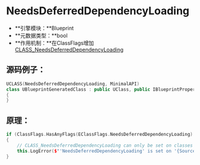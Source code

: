 # NeedsDeferredDependencyLoading

- **引擎模块：**Blueprint
- **元数据类型：**bool
- **作用机制：**在ClassFlags增加[CLASS_NeedsDeferredDependencyLoading](../../../Flags/EClassFlags/CLASS_NeedsDeferredDependencyLoading.md)

## 源码例子：

```cpp
UCLASS(NeedsDeferredDependencyLoading, MinimalAPI)
class UBlueprintGeneratedClass : public UClass, public IBlueprintPropertyGuidProvider
{
}
```

## 原理：

```cpp
if (ClassFlags.HasAnyFlags(EClassFlags.NeedsDeferredDependencyLoading) && !IsChildOf(Session.UClass))
{
	// CLASS_NeedsDeferredDependencyLoading can only be set on classes derived from UClass
	this.LogError($"'NeedsDeferredDependencyLoading' is set on '{SourceName}' but the flag can only be used with classes derived from UClass.");
}
```